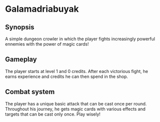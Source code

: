 # Galamadriabuyak

## Synopsis

A simple dungeon crowler in which the player fights increasingly powerful
ennemies with the power of magic cards!

## Gameplay

The player starts at level 1 and 0 credits. After each victorious fight, he
earns experience and credits he can then spend in the shop.

## Combat system

The player has a unique basic attack that can be cast once per round. Throughout
his journey, he gets magic cards with various effects and targets that can be
cast only once. Play wisely!
